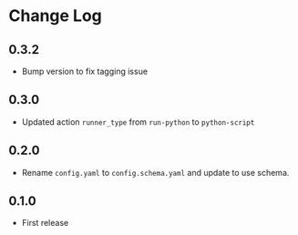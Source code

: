 # Change Log

## 0.3.2

- Bump version to fix tagging issue

## 0.3.0

- Updated action `runner_type` from `run-python` to `python-script`

## 0.2.0

- Rename `config.yaml` to `config.schema.yaml` and update to use schema.

## 0.1.0

- First release 
